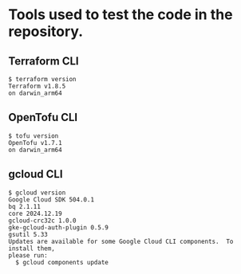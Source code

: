 # Tools used to test the code in the repository.

## Terraform CLI
```console 
$ terraform version
Terraform v1.8.5
on darwin_arm64
```

## OpenTofu CLI
```console
$ tofu version
OpenTofu v1.7.1
on darwin_arm64
```

## gcloud CLI
```console
$ gcloud version
Google Cloud SDK 504.0.1
bq 2.1.11
core 2024.12.19
gcloud-crc32c 1.0.0
gke-gcloud-auth-plugin 0.5.9
gsutil 5.33
Updates are available for some Google Cloud CLI components.  To install them,
please run:
  $ gcloud components update
```
